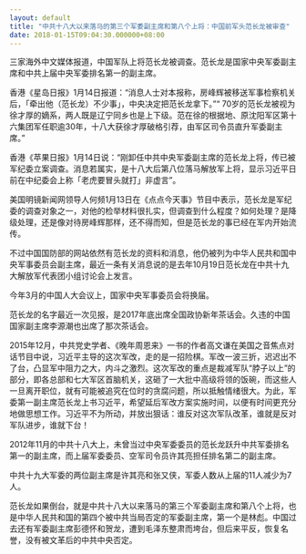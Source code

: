 ```yaml
---
layout: default
title: "中共十八大以来落马的第三个军委副主席和第八个上将：中国前军头范长龙被审查"
date: 2018-01-15T09:04:30.000000+08:00
---
```


三家海外中文媒体报道，中国军队上将范长龙被调查。范长龙是国家中央军委副主席和中共上届中央军委排名第一的副主席。

香港《星岛日报》1月14日报道：“消息人士对本报称，房峰辉被移送军事检察机关后，「牵出他（范长龙）不少事」，中央决定把范长龙拿下。”“ 70岁的范长龙被视为徐才厚的嫡系，两人既是辽宁同乡也是上下级。范在徐的根据地、原沈阳军区第十六集团军任职逾30年，十八大获徐才厚破格引荐，由军区司令员直升军委副主席。”

香港《苹果日报》1月14日说：“刚卸任中共中央军委副主席的范长龙上将，传已被军纪委立案调查。消息若属实，是十八大后第八位落马解放军上将，显示习近平日前在中纪委会上称「老虎要冒头就打」非虚言”。

美国明镜新闻网领导人何频1月13日在《点点今天事》节目中表示，范长龙是军纪委的调查对象之一，对他的检举材料很扎实，但调查到什么程度？如何处理？是降级处理，还是像对待房峰辉那样，还不得而知，但是范长龙的事已经在军内开始流传。

不过中国国防部的网站依然有范长龙的资料和消息，他仍被列为中华人民共和国中央军事委员会副主席，最近一条有关消息说的是去年10月19日范长龙在中共十九大解放军代表团小组讨论会上发言。

今年3月的中国人大会议上，国家中央军事委员会将换届。

范长龙的名字最近一次见报，是2017年底出席全国政协新年茶话会。久违的中国国家副主席李源潮也出席了那次茶话会。

2015年12月，中共党史学者、《晚年周恩来》一书的作者高文谦在美国之音焦点对话节目中说，习近平主导的这次军改，走的是一招险棋。军改一波三折，迟迟出不了台，凸显军中阻力之大，内斗之激烈。这次军改的重点是裁减军队“脖子以上”的部分，即各总部和七大军区首脑机关，这砸了一大批中高级将领的饭碗，而这些人一旦离开职位，就有可能被追究在位时的贪腐问题，所以抵触情绪很大。为此，军委第一副主席范长龙上书习近平，希望延后军改方案实施时间，以便有时间更充分地做思想工作。习近平不为所动，并放出狠话：谁反对这次军队改革，谁就是反对军队进步，谁就下台！

2012年11月的中共十八大上，未曾当过中央军委委员的范长龙跃升中共军委排名第一的副主席，而上届军委委员、空军司令员许其亮担任排名第二的副主席。

中共十九大军委的两位副主席是许其亮和张又侠，军委人数从上届的11人减少为7人。

范长龙如果倒台，就是中共十八大以来落马的第三个军委副主席和第八个上将，也是中华人民共和国的第四个被中共当局否定的军委副主席，第一个是林彪。中国过去还有军委副主席彭德怀和贺龙，遭到毛泽东整肃而垮台，但后来平反，恢复名誉，没有被文革后的中共中央否定。

